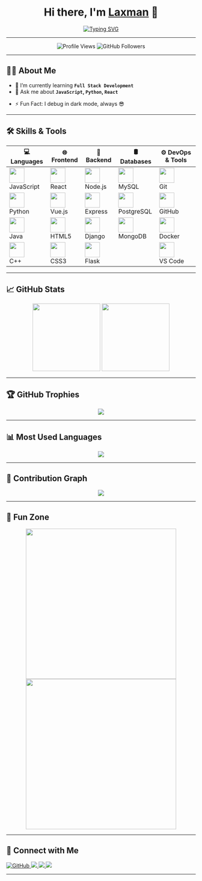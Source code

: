 <h1 align="center">
  Hi there, I'm 
  <a href="https://github.com/lax-2020com69" target="_blank">Laxman</a>
  👋
</h1>

<p align="center">
  <a href="https://github.com/lax-2020com69">
    <img src="https://readme-typing-svg.demolab.com?font=Fira+Code&pause=1000&color=00F7FF&center=true&vCenter=true&width=435&lines=Full-stack+Developer;Tech+Enthusiast;Always+Learning+New+Things" alt="Typing SVG" />
  </a>
</p>

---

<p align="center">
  <img src="https://komarev.com/ghpvc/?username=lax-2020com69&style=flat-square&color=blue" alt="Profile Views" />
  <img src="https://img.shields.io/github/followers/lax-2020com69?label=Followers&style=social" alt="GitHub Followers" />
</p>

---

## 🧑‍💼 About Me

<!-- - 🔭 I’m currently working on **[Your Project Name](#)**-->
- 🌱 I’m currently learning **`Full Stack Development`**
- 💬 Ask me about **`JavaScript`, `Python`, `React`**
<!-- - 📫 Reach me at: [`laxmanlax6400@gmail.com`](mailto:laxmanlax6400@gmail.com) -->
<!-- - 👨‍💻 All of my projects are available at [https://lax-2020com69.github.io/lax/](https://lax-2020com69.github.io/lax/) -->
- ⚡ Fun Fact: I debug in dark mode, always 😎

---
## 🛠️ Skills & Tools

| 💻 Languages | 🌐 Frontend | 🧰 Backend | 🛢 Databases | ⚙️ DevOps & Tools |
|-------------|-------------|------------|---------------|------------------|
| <img src="https://cdn.jsdelivr.net/gh/devicons/devicon/icons/javascript/javascript-original.svg" height="40"/> <br> JavaScript | <img src="https://cdn.jsdelivr.net/gh/devicons/devicon/icons/react/react-original.svg" height="40"/> <br> React | <img src="https://cdn.jsdelivr.net/gh/devicons/devicon/icons/nodejs/nodejs-original.svg" height="40"/> <br> Node.js | <img src="https://cdn.jsdelivr.net/gh/devicons/devicon/icons/mysql/mysql-original.svg" height="40"/> <br> MySQL | <img src="https://cdn.jsdelivr.net/gh/devicons/devicon/icons/git/git-original.svg" height="40"/> <br> Git |
| <img src="https://cdn.jsdelivr.net/gh/devicons/devicon/icons/python/python-original.svg" height="40"/> <br> Python | <img src="https://cdn.jsdelivr.net/gh/devicons/devicon/icons/vuejs/vuejs-original.svg" height="40"/> <br> Vue.js | <img src="https://cdn.jsdelivr.net/gh/devicons/devicon/icons/express/express-original.svg" height="40"/> <br> Express | <img src="https://cdn.jsdelivr.net/gh/devicons/devicon/icons/postgresql/postgresql-original.svg" height="40"/> <br> PostgreSQL | <img src="https://cdn.jsdelivr.net/gh/devicons/devicon/icons/github/github-original.svg" height="40"/> <br> GitHub |
| <img src="https://cdn.jsdelivr.net/gh/devicons/devicon/icons/java/java-original.svg" height="40"/> <br> Java | <img src="https://cdn.jsdelivr.net/gh/devicons/devicon/icons/html5/html5-original.svg" height="40"/> <br> HTML5 | <img src="https://cdn.jsdelivr.net/gh/devicons/devicon/icons/django/django-plain.svg" height="40"/> <br> Django | <img src="https://cdn.jsdelivr.net/gh/devicons/devicon/icons/mongodb/mongodb-original.svg" height="40"/> <br> MongoDB | <img src="https://cdn.jsdelivr.net/gh/devicons/devicon/icons/docker/docker-original.svg" height="40"/> <br> Docker |
| <img src="https://cdn.jsdelivr.net/gh/devicons/devicon/icons/cplusplus/cplusplus-original.svg" height="40"/> <br> C++ | <img src="https://cdn.jsdelivr.net/gh/devicons/devicon/icons/css3/css3-original.svg" height="40"/> <br> CSS3 | <img src="https://cdn.jsdelivr.net/gh/devicons/devicon/icons/flask/flask-original.svg" height="40"/> <br> Flask |  | <img src="https://cdn.jsdelivr.net/gh/devicons/devicon/icons/vscode/vscode-original.svg" height="40"/> <br> VS Code |

---

## 📈 GitHub Stats

<p align="center">
  <img src="https://github-readme-stats.vercel.app/api?username=lax-2020com69&show_icons=true&theme=github_dark" height="180"/>
  <img src="https://github-readme-streak-stats.herokuapp.com?user=lax-2020com69&theme=github-dark-blue" height="180"/>
</p>

---

## 🏆 GitHub Trophies

<p align="center">
  <img src="https://github-profile-trophy.vercel.app/?username=lax-2020com69&theme=discord&column=4" />
</p>

---

## 📊 Most Used Languages

<p align="center">
  <img src="https://github-readme-stats.vercel.app/api/top-langs/?username=lax-2020com69&layout=compact&theme=github_dark"/>
</p>

---

## 🌱 Contribution Graph

<p align="center">
  <img src="https://github-readme-activity-graph.vercel.app/graph?username=lax-2020com69&theme=react-dark&area=true&hide_border=true" />
</p>

---

## 🎯 Fun Zone

<p align="center">
  <img src="https://media.giphy.com/media/xUA7bdpLxQhsSQdyog/giphy.gif" width="400" />
  <img src="https://media.giphy.com/media/qgQUggAC3Pfv687qPC/giphy.gif" width="400" />
</p>

---

## 🔗 Connect with Me

<p align="left">
  <a href="https://github.com/lax-2020com69" target="_blank">
    <img src="https://img.shields.io/badge/GitHub-181717?style=for-the-badge&logo=github&logoColor=white" alt="GitHub"/>
  </a>
  <a href="https://www.linkedin.com/in/laxman6400/" target="_blank">
    <img src="https://img.shields.io/badge/LinkedIn-%230077B5?style=for-the-badge&logo=linkedin&logoColor=white" />
  </a>
  <a href="mailto:laxmanlax6400@gmail.com">
    <img src="https://img.shields.io/badge/Gmail-D14836?style=for-the-badge&logo=gmail&logoColor=white" />
  </a>
  <a href="https://lax-2020com69.github.io/lax/" target="_blank">
    <img src="https://img.shields.io/badge/Portfolio-000?style=for-the-badge&logo=vercel&logoColor=white" />
  </a>
</p>

---

